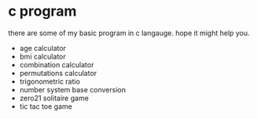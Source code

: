 # c program

there are some of my basic program in c langauge.
hope it might help you.

* age calculator
* bmi calculator
* combination calculator
* permutations calculator
* trigonometric ratio
* number system base conversion
* zero21 solitaire game
* tic tac toe game